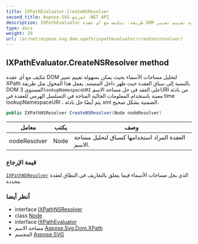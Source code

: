 ```yaml
---
title: IXPathEvaluator.CreateNSResolver
second_title: Aspose.SVG لمرجع .NET API
description: IXPathEvaluator طريقة. تتكيف مع أي عقدة DOM لتحليل مساحات الأسماء بحيث يمكن بسهولة تقييم تعبير XPath بالنسبة إلى سياق العقدة حيث ظهر داخل المستند. يعمل هذا المحول مثل طريقة DOM المستوى 3lookupNamespaceURI على العقد في حل مساحة الاسمURI من بادئة معينة باستخدام المعلومات الحالية المتاحة في التسلسل الهرمي للعقدة في time lookupNamespaceURI  يتم أيضًا حل بادئة xml الضمنية بشكل صحيح.
type: docs
weight: 20
url: /ar/net/aspose.svg.dom.xpath/ixpathevaluator/creatensresolver/
---
```

## IXPathEvaluator.CreateNSResolver method

تتكيف مع أي عقدة DOM لتحليل مساحات الأسماء بحيث يمكن بسهولة تقييم تعبير XPath بالنسبة إلى سياق العقدة حيث ظهر داخل المستند. يعمل هذا المحول مثل طريقة DOM المستوى 3`lookupNamespaceURI` على العقد في حل مساحة الاسمURI من بادئة معينة باستخدام المعلومات الحالية المتاحة في التسلسل الهرمي للعقدة في time lookupNamespaceURI ، يتم أيضًا حل بادئة xml الضمنية بشكل صحيح.

```csharp
public IXPathNSResolver CreateNSResolver(Node nodeResolver)
```

| معامل | يكتب | وصف |
| --- | --- | --- |
| nodeResolver | Node | العقدة المراد استخدامها كسياق لتحليل مساحة الاسم. |

### قيمة الإرجاع

[`IXPathNSResolver`](../../ixpathnsresolver/) الذي يحل مساحات الأسماء فيما يتعلق بالتعاريف في النطاق لعقدة محددة.

### أنظر أيضا

* interface [IXPathNSResolver](../../ixpathnsresolver/)
* class [Node](../../../aspose.svg.dom/node/)
* interface [IXPathEvaluator](../)
* مساحة الاسم [Aspose.Svg.Dom.XPath](../../ixpathevaluator/)
* المجسم [Aspose.SVG](../../../)


